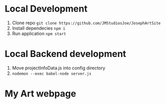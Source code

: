
# Local Development
1. Clone repo `git clone https://github.com/JMStudiosJoe/JosephArtSite`
2. Install dependecies `npm i`
3. Run application `npm start`

# Local Backend development
1. Move projectInfoData.js into config directory
2. `nodemon --exec babel-node server.js`


# My Art webpage


